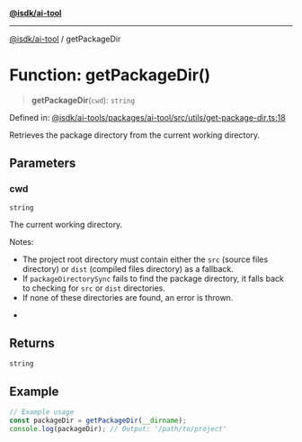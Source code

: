 [**@isdk/ai-tool**](../README.md)

***

[@isdk/ai-tool](../globals.md) / getPackageDir

# Function: getPackageDir()

> **getPackageDir**(`cwd`): `string`

Defined in: [@isdk/ai-tools/packages/ai-tool/src/utils/get-package-dir.ts:18](https://github.com/isdk/ai-tool.js/blob/d0765f898f217d97c57c6949502b4a7bef5dce5e/src/utils/get-package-dir.ts#L18)

Retrieves the package directory from the current working directory.

## Parameters

### cwd

`string`

The current working directory.

Notes:
- The project root directory must contain either the `src` (source files directory) or `dist` (compiled files directory) as a fallback.
- If `packageDirectorySync` fails to find the package directory, it falls back to checking for `src` or `dist` directories.
- If none of these directories are found, an error is thrown.
 *

## Returns

`string`

## Example

```ts
// Example usage
const packageDir = getPackageDir(__dirname);
console.log(packageDir); // Output: '/path/to/project'
```
